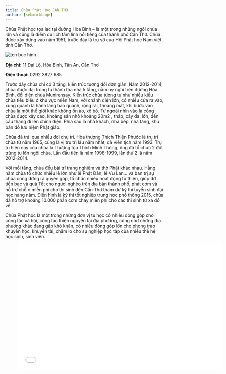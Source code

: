 ```yaml
---
title: Chùa Phật Học CẦN THƠ
author: [sebmarkbage]
---
```


Chùa Phật học tọa lạc tại đường Hòa Bình – là một trong những ngôi chùa lớn và cũng là điểm du lịch tâm linh nổi tiếng của thành phố Cần Thơ. Chùa được xây dựng vào năm 1951, trước đây là trụ sở của Hội Phật học Nam việt tỉnh Cần Thơ.

![ten buc hinh](https://static.mytour.vn/upload_images/Image/Articles%20Location/Can%20Tho/Chua%20Phat%20Hoc/42533405.jpg "ten buc hinh")

**Địa chỉ:** 11 Đại Lộ, Hòa Bình, Tân An, Cần Thơ

**Điện thoại:** 0292 3827 685

Trước đây chùa chỉ có 3 tầng, kiến trúc tương đối đơn giản. Năm 2012-2014, chùa được đại trùng tu thành tòa nhà 5 tầng, nằm uy nghi trên đường Hòa Bình, đối diện chùa Munirensay. Kiến trúc chùa tương tự như nhiều kiểu chùa tiêu biểu ở khu vực miền Nam, với chánh điện lớn, có nhiều cửa ra vào, xung quanh là hành lang bao quanh, rộng rãi, thoáng mát, khi bước vào chùa là một thế giới khác không ồn ào, xô bồ. Từ ngoài nhìn vào là cổng chùa được xây cao, khoảng sân nhỏ khoảng 20m2 , tháp, cây đa, lớn, đến cầu thang đi lên chính điện. Phía sau là nhà khách, nhà bếp, nhà tăng, khu bán đồ lưu niệm Phật giáo.

Chùa đã trải qua nhiều đời chụ trì. Hòa thượng Thích Thiện Phước là trụ trì chùa từ năm 1965, cũng là vị trụ trì lâu năm nhất, đã viên tịch năm 1993. Trụ trì hiện nay của chùa là Thượng tọa Thích Minh Thông, ông đã tổ chức 2 đợt trùng tu lớn ngôi chùa. Lần đầu tiên là năm 1998-1999, lần thứ 2 là năm 2012-2014.

Với mỗi tầng, chùa đều bài trí trang nghiêm và thờ Phật khác nhau. Hằng năm chùa tổ chức nhiều lễ lớn như lễ Phật Đản, lễ Vu Lan… và ban trị sự chùa cũng đứng ra quyên góp, tổ chức nhiều hoạt động từ thiện, giúp đỡ tiền bạc và quà Tết cho người nghèo trên địa bàn thành phố, phát cơm và hỗ trợ chỗ ở miễn phí cho thí sinh đến Cần Thơ tham dự kỳ thi tuyển sinh đại học hàng năm. Điển hình là kỳ thi tốt nghiệp trung học phổ thông 2015, chùa đã hỗ trợ khoảng 10.000 phần cơm chay miễn phí cho các thí sinh từ xa đổ về.

Chùa Phật học là một trong những đơn vị tu học có nhiều đóng góp cho công tác xã hội, công tác thiện nguyện tại địa phương, cũng như những địa phương khác đang gặp khó khăn, có nhiều đóng góp lớn cho phong trào khuyến học, khuyến tài, chăm lo cho sự nghiệp học tập của nhiều thế hệ học sinh, sinh viên.


<figure><iframe width="650" height="400" src="//www.youtube-nocookie.com/embed/xe4KpykQFc" frameborder="0" allowfullscreen></iframe></figure>